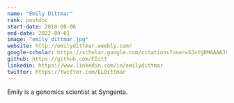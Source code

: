 ```yaml
---
name: "Emily Dittmar"
rank: postdoc
start-date: 2018-08-06
end-date: 2022-09-01
image: "emily_dittmar.jpg"
website: http://emilydittmar.weebly.com/
google-scholar: https://scholar.google.com/citations?user=SJxYgDMAAAAJ&hl=en
github: https://github.com/EDitt
linkedin: https://www.linkedin.com/in/emilydittmar
twitter: https://twitter.com/ELDittmar
---
```


Emily is a genomics scientist at Syngenta.
